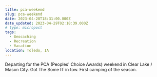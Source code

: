 ```yaml
---
title: pca-weekend
slug: pca-weekend
date: 2023-04-28T18:31:00.000Z
date_updated: 2023-04-29T02:18:39.000Z
# type: micropost
tags: 
  - Geocaching
  - Recreation
  - Vacation
location: Toledo, IA
---
```


Departing for the PCA (Peoples' Choice Awards) weekend in Clear Lake / Mason City.  Got The Some IT in tow.  First camping of the season.
